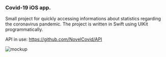 

### Covid-19 iOS app.
Small project for quickly accessing informations about statistics regarding the coronavirus pandemic.
The project is written in Swift using UIKit programmatically.

API in use: https://github.com/NovelCovid/API

![mockup](https://user-images.githubusercontent.com/44786735/78798773-aad1ac80-79b9-11ea-90ab-02828f0b9405.png)
